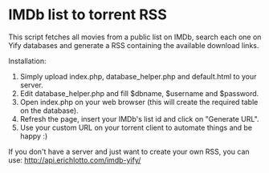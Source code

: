 # IMDb list to torrent RSS
This script fetches all movies from a public list on IMDb, search each one on Yify databases and generate a RSS containing the available download links.

Installation:

1. Simply upload index.php, database_helper.php and default.html to your server.
2. Edit database_helper.php and fill $dbname, $username and $password.
3. Open index.php on your web browser (this will create the required table on the database).
4. Refresh the page, insert your IMDb's list id and click on "Generate URL".
5. Use your custom URL on your torrent client to automate things and be happy :)

If you don't have a server and just want to create your own RSS, you can use: http://api.erichlotto.com/imdb-yify/
